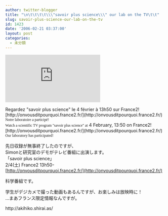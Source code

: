 ```yaml
---
author: twitter-blogger
title: "\n\t\t\t\t\\\"savoir plus science\\\" our lab on the TV\t\t"
slug: savoir-plus-science-our-lab-on-the-tv
id: 1423
date: '2006-02-21 03:37:00'
layout: post
categories:
  - 未分類
---
```


[![](http://akihiko.shirai.as/modules/bwiki/index.php?plugin=ref&page=Blog%2F2006-02-20&src=france21.jpg)](http://akihiko.shirai.as/modules/bwiki/index.php?plugin=ref&page=Blog%2F2006-02-20&src=france21.jpg)  

<div>Regardez "savoir plus science" le 4 février à 13h50 sur France2!  
[http://onvousditpourquoi.france2.fr/](http://onvousditpourquoi.france2.fr/)</div>

<div><span style="font-family:MS PGothic;font-size:85%;">Notre laboratoire a participé!</span></div>

<div><span style="font-family:MS PGothic;font-size:85%;">Watch a scientific TV program <span style="font-size:100%;">"savoir plus science" at</span></span> 4 February, 13:50 on France2!  
[http://onvousditpourquoi.france2.fr/](http://onvousditpourquoi.france2.fr/)</div>

<div>

<div><span style="font-family:MS PGothic;font-size:85%;">Our laboratory has participated!</span>  

</div>

先日収録が無事終了したのですが、  
Simonと研究室のデモがテレビ番組に出演します。  
「savoir plus science」  
2/4(土) France2 13h50-  
[http://onvousditpourquoi.france2.fr/](http://onvousditpourquoi.france2.fr/)  

科学番組です。  

学生がデジカメで撮った動画もあるんですが、お楽しみは放映時に！  
…まあフランス限定情報なんですが。</div>

<div>http://akihiko.shirai.as/</div>